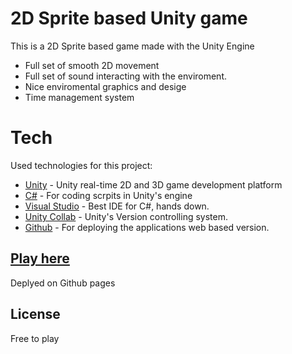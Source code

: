 # 2D Sprite based Unity game
This is a 2D Sprite based game made with the Unity Engine

  - Full set of smooth 2D movement
  - Full set of sound interacting with the enviroment.
  - Nice enviromental graphics and desige
  - Time management system

# Tech

Used technologies for this project:

* [Unity] - Unity real-time 2D and 3D game development platform
* [C#] - For coding scrpits in Unity's engine
* [Visual Studio] - Best IDE for C#, hands down.
* [Unity Collab] - Unity's Version controlling system.
* [Github] - For deploying the applications web based version.


## [Play here]
Deplyed on Github pages


License
----
Free to play

[//]: # (These are reference links used in the body of this note and get stripped out when the markdown processor does its job. There is no need to format nicely because it shouldn't be seen. Thanks SO - http://stackoverflow.com/questions/4823468/store-comments-in-markdown-syntax)

   [Github]: <https://github.com/>
   [Unity]: <https://unity.com/>
   [C#]: <https://docs.microsoft.com/en-us/dotnet/csharp/>
   [Visual Studio]: <https://visualstudio.microsoft.com/>
   [Unity Collab]: <https://unity.com/unity/features/collaborate>
   [Play here]: <https://milanmolnar.github.io/Unity_2D_SpriteBased_Platformer_Game_WEB_Build/>
